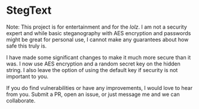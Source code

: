 # StegText

Note: This project is for entertainment and for the *lolz*. I am not a security expert and while basic steganography with AES encryption and passwords might be great for personal use, I cannot make any guarantees about how safe this truly is.

I have made some significant changes to make it much more secure than it was. I now use AES encryption and a random secret key on the hidden string. I also leave the option of using the default key if security is not important to you. 

If you do find vulnerabilities or have any improvements, I would love to hear from you. Submit a PR, open an issue, or just message me and we can collaborate.
